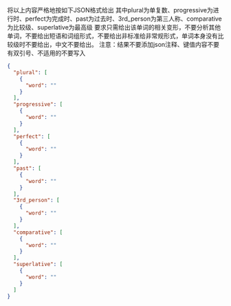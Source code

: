 将以上内容严格地按如下JSON格式给出
其中plural为单复数、progressive为进行时、perfect为完成时、past为过去时、3rd_person为第三人称、comparative为比较级、superlative为最高级
要求只需给出该单词的相关变形，不要分析其他单词，不要给出短语和词组形式，不要给出非标准给非常规形式，单词本身没有比较级时不要给出，中文不要给出。
注意：结果不要添加json注释、键值内容不要有双引号、不适用的不要写入

```json
{
  "plural": [
    {
      "word": ""
    }
  ],
  "progressive": [
    {
      "word": ""
    }
  ],
  "perfect": [
    {
      "word": ""
    }
  ],
  "past": [
    {
      "word": ""
    }
  ],
  "3rd_person": [
    {
      "word": ""
    }
  ],
  "comparative": [
    {
      "word": ""
    }
  ],
  "superlative": [
    {
      "word": ""
    }
  ]
}
```